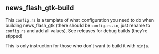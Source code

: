 ## news_flash_gtk-build
This `config.rs` is a template of what configuration you need to do when building news_flash_gtk (there should be `config.rs.in`, just rename to `config.rs` and add all values). See releases for debug builds (they're stipped) 

This is only instruction for those who don't want to build it with `ninja`.
